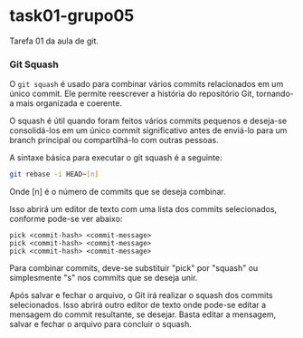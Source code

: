 # task01-grupo05
Tarefa 01 da aula de git.

### Git Squash

O `git squash` é usado para combinar vários commits relacionados em um único commit. Ele permite reescrever a história do repositório Git, tornando-a mais organizada e coerente.

O squash é útil quando foram feitos vários commits pequenos e deseja-se consolidá-los em um único commit significativo antes de enviá-lo para um branch principal ou compartilhá-lo com outras pessoas.

A sintaxe básica para executar o git squash é a seguinte:

```bash
git rebase -i HEAD~[n]
```

Onde [n] é o número de commits que se deseja combinar. 

Isso abrirá um editor de texto com uma lista dos commits selecionados, conforme pode-se ver abaixo:

```
pick <commit-hash> <commit-message>
pick <commit-hash> <commit-message>
pick <commit-hash> <commit-message>
```

Para combinar commits, deve-se substituir "pick" por "squash" ou simplesmente "s" nos commits que se deseja unir.

Após salvar e fechar o arquivo, o Git irá realizar o squash dos commits selecionados. Isso abrirá outro editor de texto onde pode-se editar a mensagem do commit resultante, se desejar. Basta editar a mensagem, salvar e fechar o arquivo para concluir o squash.